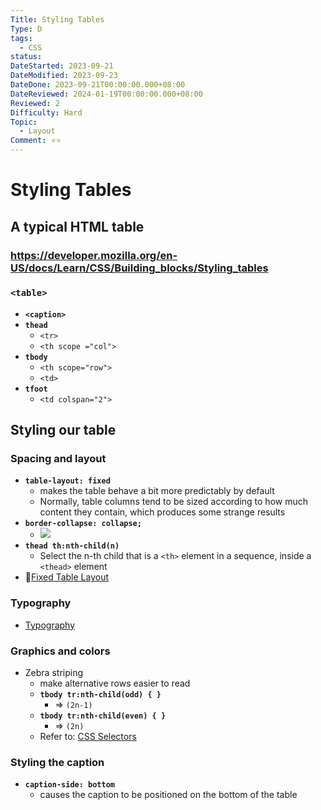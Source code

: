 ```yaml
---
Title: Styling Tables
Type: D
tags:
  - CSS
status: 
DateStarted: 2023-09-21
DateModified: 2023-09-23
DateDone: 2023-09-21T00:00:00.000+08:00
DateReviewed: 2024-01-19T00:00:00.000+08:00
Reviewed: 2
Difficulty: Hard
Topic:
  - Layout
Comment: ⭐⭐
---
```


# Styling Tables

## A typical HTML table

### https://developer.mozilla.org/en-US/docs/Learn/CSS/Building_blocks/Styling_tables

### **`<table>`**

- **`<caption>`**
- **`thead`**
  - `<tr>`
  - `<th scope ="col">`
- **`tbody`**
  - `<th scope="row">`
  - `<td>`
- **`tfoot`**
  - `<td colspan="2">`

## Styling our table

### Spacing and layout

- **`table-layout: fixed`**
  - makes the table behave a bit more predictably by default
  - Normally, table columns tend to be sized according to how much content they contain, which produces some strange results
- **`border-collapse: collapse;`**
  - ![](Paste%20image%201695300802216image.png)
- **`thead th:nth-child(n)`**
  - Select the n-th child that is a `<th>` element in a sequence, inside a `<thead>` element
- 📌[Fixed Table Layout](https://css-tricks.com/fixing-tables-long-strings/)

### Typography

- [Typography](../../Typography/Typography.md)

### Graphics and colors

- Zebra striping
  - make alternative rows easier to read
  - **`tbody tr:nth-child(odd) { }`**
    - => `(2n-1)`
  - **`tbody tr:nth-child(even) { } `**
    - => `(2n)`
  - Refer to: [CSS Selectors](CSS%20Selectors.md)

### Styling the caption

- **`caption-side: bottom`**
  - causes the caption to be positioned on the bottom of the table
